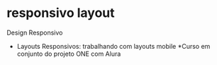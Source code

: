 # responsivo layout
Design Responsivo
* Layouts Responsivos: trabalhando com layouts mobile
*Curso em conjunto do projeto ONE com Alura 
